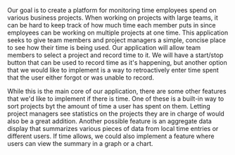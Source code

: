 Our goal is to create a platform for monitoring time employees spend on various business projects. When working on projects with large teams, it can be hard to keep track of how much time each member puts in since employees can be working on multiple projects at one time. This application seeks to give team members and project managers a simple, concise place to see how their time is being used. Our application will allow team members to select a project and record time to it. We will have a start/stop button that can be used to record time as it's happening, but another option that we would like to implement is a way to retroactively enter time spent that the user either forgot or was unable to record.

While this is the main core of our application, there are some other features that we'd like to implement if there is time. One of these is a built-in way to sort projects byt the amount of time a user has spent on them. Letting project managers see statistics on the projects they are in charge of would also be a great addition. Another possible feature is an aggregate data display that summarizes various pieces of data from local time entries or different users. If time allows, we could also implement a feature where users can view the summary in a graph or a chart.
